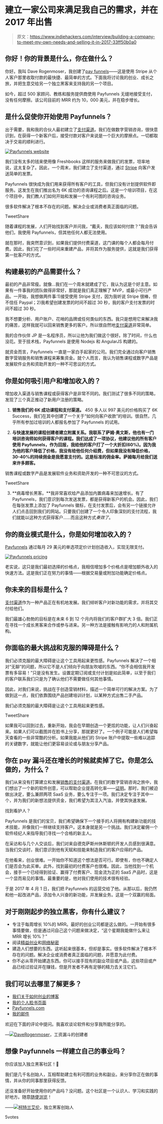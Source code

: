 # 建立一家公司来满足我自己的需求，并在 2017 年出售

> 原文：<https://www.indiehackers.com/interview/building-a-company-to-meet-my-own-needs-and-selling-it-in-2017-33ff50b0a0>

## 你好！你的背景是什么，你在做什么？

你好。我叫 Dave Rogenmoser，我创建了[pay funnels](https://payfunnels.com)——这是使用 Stripe 从个人客户那里收取付款的最快捷、最简单的方式。下面我将讨论我的创业、成长之旅，并把生意交给另一个独立黑客来支持我的另一个项目。

如今，超过 500 家顾问、教练和服务提供商使用 Payfunnels 无缝地接受支付，没有任何摩擦。该公司目前的 MRR 约为 10，000 美元，并在稳步增长。

## 是什么促使你开始使用 Payfunnels？

出于需要，我和我的合伙人最初建立了[支付渠道](https://payfunnels.com)。我们在做数字营销咨询，很快意识到，在获得一个新客户后，接受付款对客户来说是一个巨大的摩擦点。一切都取决于交易的顺利进行。

[![Payfunnels website](img/832bf1b1eb7f1d2322a933e3bcf75b4b.png)](https://payfunnels.com) 

我们没有太多的钱来使用像 Freshbooks 这样的服务来做我们的发票，坦率地说，这太复杂了。因此，一个周末，我们建立了支付渠道，通过 [Stripe](https://stripe.com/) 向客户发送简单的发票。

Payfunnels 很快成为我们用来获得所有客户的工具，但我们没有计划提供软件即服务。这发生在我们推出名为 6K 成功的咨询课程之后。这是一个培训项目，在这个项目中，我们教人们如何开始和发展一个有利可图的咨询业务。

很多软件解决了根本不存在的问题。解决企业或消费者真正面临的问题。

TweetShare

随着课程的发展，人们开始找到客户并问我，“戴夫，我应该如何付款？”我会告诉他们，我使用 Payfunnels，但其他任何人都无法使用。

就在那时，我突然意识到，如果我们提供付费渠道，这门课的每个人都会每月付费。因此，我们花了一些时间来重建产品，并将其作为服务提供，这就是我们获得第一批客户的方式。

## 构建最初的产品需要什么？

最初的产品非常瘦。就像…我们在一个周末就建成了它，我认为这是个好主意。如果有一件事我的团队做得非常好，那就是我们真正理解了 MVP，或最小可行产品。一开始，我想做两件事:1)接受使用 Stripe 支付，因为我听说 Stripe 很棒，但不信任 Paypal；2)我希望创建发票的时间不超过 30 秒，我的客户支付发票的时间不超过 30 秒。

我不想要分析、用户账户、花哨的品牌或任何类似的东西。我只是想用它来解决我的痛苦，这样我就可以回来销售更多的客户。所以很自然地[支付渠道](https://payfunnels.com)非常简单。

我的合作伙伴 JP 是一名程序员，所以让他为我们做这个很好。除了时间，什么也没花。至于技术栈，Payfunnels 是使用 Nodejs 和 AngularJS 构建的。

就资金而言，Payfunnels 一直是一家白手起家的公司。我们完全通过向客户销售数字营销服务和销售课程来筹集资金。就个人而言，我认为销售课程或数字产品是发展软件业务和资助开发的一种不可思议的方式。

## 你是如何吸引用户和增加收入的？

增加收入渠道与销售课程或获得客户是非常不同的。我们测试了很多不同的策略，发现了三个真正推动了新用户注册的策略。

1.  **销售我们的 6K 成功课程和支付渠道。** 450 多人以 997 美元的价格购买了 6K Success，我们在其中创建了一个关于“如何向客户收款”的培训。很自然，几乎所有参加过培训的人都报名参加了 Payfunnels 的试用。

2.  **与快速发展的课程创建者建立附属关系。我联系了萨姆·奥文斯，他也有一门培训咨询师如何获得客户的课程。我们达成了一项协议，他建议他的所有客户使用 Payfunnels，作为回报，我给他的客户打了一个大折扣(60%)。因为我为他的客户降低了价格，我没有给他任何介绍费，但如果我没有降低价格，30-40%的持续佣金是我愿意支付的。这是标准的佣金率。萨姆每月给我们送来许多顾客。**

销售课程或数字产品是发展软件业务和资助开发的一种不可思议的方式。

TweetShare

3.  **病毒增长黑客。**我非常喜欢给产品添加内置病毒来加速增长。有了 Payfunnels，我们意识到每次发送发票，都是获得新客户的机会。因此，我们在每张发票上添加了 Payfunnels 徽标，在支付发票后，会有另一个链接允许人们点击回到我们的网站。只要我们创建了一个令人印象深刻的支付流程，我们就能以这种方式获得客户……而且这种方式*奏效了*。

## 你的商业模式是什么，你是如何增加收入的？

[Payfunnels](https://payfunnels.com) 通过每月 29 美元的单选项定价计划创造收入，实现无限支付。

[![Payfunnels pricing](img/218349f9692ef249483eeeade837e9f5.png)](https://start.payfunnels.com/signup) 

老实说，这只是我们最初选择的价格点，我相信增加多个价格点是增加额外收入的快速方法。这是我们正在努力的事情——根据交易量或附加功能确定价格点。

## 你未来的目标是什么？

[支付渠道](https://payfunnels.com)作为一种产品正在有机地发展。我们倾听客户对新功能的需求，并将其交付给他们。

我们最雄心勃勃的目标是在未来 6 到 12 个月内将我们的客户群扩大 3 倍。我们正在寻找一个成长黑客来合作或参与进来。另一种方法是接触有影响力的人和附属机构。

## 你面临的最大挑战和克服的障碍是什么？

我们必须克服的最大障碍是让这个工具用起来更性感。Payfunnels 解决了一个相对“无聊”的问题，所以它不是人们倾向于向朋友吹嘘的东西。“你不会相信我开发票有多容易！”只是没有发生。设置定期订阅或支付计划是如此简单，以至于我们的客户联系我们只是为了确认他们不需要做任何其他事情。

因此，对我们来说，挑战在于创造营销材料，描述一个简单可行的解决方案。为了做到这一点，我们依靠围绕产品创建培训计划，以某种方式出售二手产品。

我们必须克服的最大障碍是让这个工具用起来更性感。

TweetShare

如果我可以回到过去，重新开始，我会在早期创造一个更炫的功能，让人们兴奋起来。如果人们可以截图并在脸书上分享，那就更好了。一个例子可能是人们希望每天查看的一些非常酷的分析。如果我能从他们的 Stripe 账户中提取一些难以追踪的关键数字，就能让他们更容易谈论或与朋友分享产品。

## 你在 pay 漏斗还在增长的时候就卖掉了它。你是怎么做的，为什么？

我们从来没有打算建立和发展[销售的支付渠道](https://payfunnels.com)。在我们的数字营销咨询之旅中，我们想出了一个新的软件创意，可以帮助企业提高转化率——[证明](http://useproof.com)。那时，我们被迫做出决定，要么兼顾两项 SaaS 业务，要么专注于一项。我们决定专注于其中一个，并为我们的新想法提供资金，我们希望为其注入汽油，并使其快速发展。

找到看护人？

Payfunnels 是我们的宝贝，我们希望确保下一个接手的人将拥有构建新功能的技术技能，并像我们一样继续支持客户。这本身就是另一个挑战。我们决定雇佣一个软件经纪人来指导我们寻找一个合格的新主人。

在采访和与几个人交谈后，我们对来自德克萨斯州休斯顿的开发人员感到很满意。当我们交谈时，我们意识到他有天赋和技能来制造我们的客户应得的产品。

在他看来，创业很难。一开始你不知道这个想法是否可行。即使有，你也不确定人们是否会为此买单。此外，找到最初的付费客户也很难。因此，当他找到一个机会，接手一个已经得到验证、赢得了付费客户、现金流为正的 SaaS 产品时，这是一个显而易见的事情。最重要的是，他对我们使用的技术很有经验。

于是 2017 年 4 月 1 日，我们把 Payfunnels 的运营交给了他。从那以后，我仍然和他一起改进产品，添加令人兴奋的新功能，并发展业务。这是一个双赢的局面。

## 对于刚刚起步的独立黑客，你有什么建议？

*   专注于每周增长 10%的 MRR。最好的创业公司都是这么做的。一开始有很多事情要做，但是通过问自己这个问题来做决定，“这个星期我能做什么来让 MRR 增长 10%？”
*   阅读[精益创业](https://www.amazon.com/Lean-Startup-Entrepreneurs-Continuous-Innovation/dp/0307887898/ref=sr_1_1?ie=UTF8&qid=1502301353&sr=8-1&keywords=lean+startup)和[网络秘密](https://www.amazon.com/DotCom-Secrets-Underground-Playbook-Growing/dp/1630474770/ref=sr_1_1?s=books&ie=UTF8&qid=1502301455&sr=1-1&keywords=dotcom+secrets)
*   建造人们想要的东西。这听起来很基本，但却是事实。很多软件解决了根本不存在的问题。解决企业或消费者真正面临的问题，并愿意为此付费。
*   你不必从零开始建造东西。你可以接手现有的副业项目或产品，这些项目或产品已经过验证并在赚钱，但是开发者不再有足够的精力去关注它们。

## 我们可以去哪里了解更多？

*   [我们关于如何创业的博客](https://blog.useproof.com/)
*   [我的个人脸书页面](https://www.facebook.com/david.rogenmoser.7?ref=bookmarks)
*   [Payfunnels.com](https://www.payfunnels.com)
*   [我的邮件](/cdn-cgi/l/email-protection#20494d4f4d494e6050415946554e4e454c530e434f4d)

欢迎在下面的评论中提问。我喜欢谈论软件和分享我所能分享的。

—[<picture id="ember8099027" class="user-avatar ember-view user-link__avatar">![](img/82bd3bb4769a3aa1cd13889ee7c0fa91.png)</picture>DaveRogenmoser](/DaveRogenmoser?id=obVifPi3GxVArgDwpFoyNUiVBir2)，工资漏斗的创建者

## 想像 Payfunnels 一样建立自己的事业吗？

你应该加入独立黑客社区！🤗

我们是几千名创始人，互相帮助建立有利可图的业务和副业。来分享你正在做的事情，并从你的同事那里获得反馈。

还没准备好开始使用你的产品吗？没问题。这个社区是一个认识人、学习和实践的好地方。随意[随便浏览](/)！

——[<picture id="ember8099032" class="user-avatar ember-view user-link__avatar">![](img/82bd3bb4769a3aa1cd13889ee7c0fa91.png)</picture>柯特兰艾伦](/csallen?id=ibTLPyjwVebnZjMGKvz6ztarnuV2)，独立黑客创始人

5votes